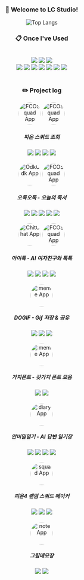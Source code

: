 <div align="center"> 

###  :wave: Welcome to LC Studio!

![Top Langs](https://github-readme-stats.vercel.app/api/top-langs/?username=YU-HASUNG&layout=compact)
 
###  :clipboard: Once I've Used 
  
 <br/>

<img src="https://img.shields.io/badge/Android-34A853?style=for-the-badge&logo=Android&logoColor=white">
<img src="https://img.shields.io/badge/Kotlin-7F52FF?style=for-the-badge&logo=Kotlin&logoColor=white">
<img src="https://img.shields.io/badge/JAVA-007396?style=for-the-badge&logo=Java&logoColor=white"> <br>
<img src="https://img.shields.io/badge/jetpackcompose-4285F4?style=flat-square&logo=jetpackcompose&logoColor=white">
<img src="https://img.shields.io/badge/DaggerHilt-40AEF0?style=flat-square&logo=daggerhilt&logoColor=white">
<img src="https://img.shields.io/badge/Firebase-FFCA28?style=flat-square&logo=Firebase&logoColor=white">
<img src="https://img.shields.io/badge/Github-181717?style=flat-square&logo=Github&logoColor=white">
<img src="https://img.shields.io/badge/OpenAI-412991?style=flat-square&logo=OpenAI&logoColor=white">
<img src="https://img.shields.io/badge/Nexon-4285F4?style=flat-square&logo=Nexon&logoColor=white">
<img src="https://img.shields.io/badge/국립중앙도서관-F80000?style=flat-square&logoColor=white">

   <br/>
   <br/>
 
### :pencil2: Project log

<a href="https://github.com/YU-HASUNG/FCO_SQUAD" target="_blank" style="border-radius: 50%; overflow: hidden; display: inline-block;">
  <img src="https://play-lh.googleusercontent.com/6VgzDEm8LtdzmPBOxvOD5edO5u1hygO1YmJzXjo5PVbwaNakM5QTdDdHOfXSWONBujg=w240-h480-rw" alt="FCOSquad App" style="width: 60px; height: 60px; object-fit: cover;">
</a>

<a href="https://play.google.com/store/apps/details?id=leopardcat.studio.fcosquad" target="_blank" style="border-radius: 50%; overflow: hidden; display: inline-block;">
  <img src="https://static.vecteezy.com/system/resources/previews/022/484/501/original/google-play-store-icon-logo-symbol-free-png.png" alt="FCOSquad App" style="width: 60px; height: 60px; object-fit: cover;">
</a>

##### 피온 스쿼드 조회

<img src="https://img.shields.io/badge/Android-34A853?style=flat-square&logo=Android&logoColor=white">
<img src="https://img.shields.io/badge/Kotlin-7F52FF?style=flat-square&logo=Kotlin&logoColor=white">
<img src="https://img.shields.io/badge/DaggerHilt-40AEF0?style=flat-square&logo=daggerhilt&logoColor=white">
<img src="https://img.shields.io/badge/Nexon-4285F4?style=flat-square&logo=Nexon&logoColor=white">

  <br/>
  <br/>

<a href="https://github.com/YU-HASUNG/ODK_ODK" target="_blank" style="border-radius: 50%; overflow: hidden; display: inline-block;">
  <img src="https://play-lh.googleusercontent.com/g_LSQPXBjDC0SCypT5izI4FHf0VojJko5kFcyBwqdoa68IKGyE_Zfwf-dIK1R2dKeQ=w240-h480-rw" alt="OdkOdk App" style="width: 60px; height: 60px; object-fit: cover;">
</a>

<a href="https://play.google.com/store/apps/details?id=leopardcat.studio.odkodk" target="_blank" style="border-radius: 50%; overflow: hidden; display: inline-block;">
  <img src="https://static.vecteezy.com/system/resources/previews/022/484/501/original/google-play-store-icon-logo-symbol-free-png.png" alt="FCOSquad App" style="width: 60px; height: 60px; object-fit: cover;">
</a>

##### 오독오독 - 오늘의 독서

<img src="https://img.shields.io/badge/Android-34A853?style=flat-square&logo=Android&logoColor=white">
<img src="https://img.shields.io/badge/Kotlin-7F52FF?style=flat-square&logo=Kotlin&logoColor=white">
<img src="https://img.shields.io/badge/jetpackcompose-4285F4?style=flat-square&logo=jetpackcompose&logoColor=white">
<img src="https://img.shields.io/badge/DaggerHilt-40AEF0?style=flat-square&logo=daggerhilt&logoColor=white">
<img src="https://img.shields.io/badge/국립중앙도서관-F80000?style=flat-square&logoColor=white">

  <br/>
  <br/>

<a href="https://github.com/YU-HASUNG/ITALK" target="_blank" style="border-radius: 50%; overflow: hidden; display: inline-block;">
  <img src="https://play-lh.googleusercontent.com/-C0-iuMeCUA5WPUxaS57Twx-8p9TXtcDMLLmY8m1x9PbojbDQRfcCQKcfXF0mms1o2AS=w240-h480-rw" alt="ChitChat App" style="width: 60px; height: 60px; object-fit: cover;">
</a>

<a href="https://play.google.com/store/apps/details?id=leopardcat.studio.chitchat" target="_blank" style="border-radius: 50%; overflow: hidden; display: inline-block;">
  <img src="https://static.vecteezy.com/system/resources/previews/022/484/501/original/google-play-store-icon-logo-symbol-free-png.png" alt="FCOSquad App" style="width: 60px; height: 60px; object-fit: cover;">
</a>

##### 아이톡 - AI 여자친구와 톡톡

<img src="https://img.shields.io/badge/Android-34A853?style=flat-square&logo=Android&logoColor=white">
<img src="https://img.shields.io/badge/Kotlin-7F52FF?style=flat-square&logo=Kotlin&logoColor=white">
<img src="https://img.shields.io/badge/jetpackcompose-4285F4?style=flat-square&logo=jetpackcompose&logoColor=white">
<img src="https://img.shields.io/badge/OpenAI-412991?style=flat-square&logo=OpenAI&logoColor=white">
  
  <br/>
  <br/>

<a href="https://play.google.com/store/apps/details?id=leopardcat.studio.meme" target="_blank" style="border-radius: 50%; overflow: hidden; display: inline-block;">
  <img src="https://play-lh.googleusercontent.com/R_Ijel2c3WuiIFSep5n_LdWBeToIl3I6ngguMcHjP0paZR6IfKsGQDTrFkq4zX_hHg=w240-h480-rw" alt="meme App" style="width: 60px; height: 60px; object-fit: cover;">
</a>

##### DOGIF - Gif 저장 & 공유

<img src="https://img.shields.io/badge/Android-34A853?style=flat-square&logo=Android&logoColor=white">
<img src="https://img.shields.io/badge/Kotlin-7F52FF?style=flat-square&logo=Kotlin&logoColor=white">
<img src="https://img.shields.io/badge/jetpackcompose-4285F4?style=flat-square&logo=jetpackcompose&logoColor=white">

  <br/>
  <br/>

<a href="https://play.google.com/store/apps/details?id=leopardcat.studio.fontfreedown" target="_blank" style="border-radius: 50%; overflow: hidden; display: inline-block;">
  <img src="https://play-lh.googleusercontent.com/Vs3-lGTv4Vl4puDNW9WCby3ZJY0B76rpHnTVuEJCcOOWlL6vsOQY6VTfn_TmwkP_YfA=w240-h480-rw" alt="meme App" style="width: 60px; height: 60px; object-fit: cover;">
</a>

##### 가지폰트 - 갖가지 폰트 모음

<img src="https://img.shields.io/badge/Android-34A853?style=flat-square&logo=Android&logoColor=white">
<img src="https://img.shields.io/badge/Kotlin-7F52FF?style=flat-square&logo=Kotlin&logoColor=white">

  <br/>
  <br/>

<a href="https://play.google.com/store/apps/details?id=com.nonesecretdiary.diary" target="_blank" style="border-radius: 50%; overflow: hidden; display: inline-block;">
  <img src="https://play-lh.googleusercontent.com/IjQEqqbB9EMn6WhQtk7azCgCAuHgK1mtF3aOZbgKVBurLINu3NwL0YFQrCg0h4rQk9g=w240-h480-rw" alt="diary App" style="width: 60px; height: 60px; object-fit: cover;">
</a>

##### 안비밀일기 - AI 답변 일기장

<img src="https://img.shields.io/badge/Android-34A853?style=flat-square&logo=Android&logoColor=white">
<img src="https://img.shields.io/badge/Kotlin-7F52FF?style=flat-square&logo=Kotlin&logoColor=white">
<img src="https://img.shields.io/badge/jetpackcompose-4285F4?style=flat-square&logo=jetpackcompose&logoColor=white">
<img src="https://img.shields.io/badge/OpenAI-412991?style=flat-square&logo=OpenAI&logoColor=white">

  <br/>
  <br/>

<a href="https://play.google.com/store/apps/details?id=com.leopardcatstudio.randomsquad" target="_blank" style="border-radius: 50%; overflow: hidden; display: inline-block;">
  <img src="https://play-lh.googleusercontent.com/xeab4y7_BDciVmBo0cZwuT8p9agM5HfiO-650q3rm6mY8y3TkI4wW01f6CDUXcKakjA=w240-h480-rw" alt="squad App" style="width: 60px; height: 60px; object-fit: cover;">
</a>

##### 피온4 랜덤 스쿼드 메이커

<img src="https://img.shields.io/badge/Android-34A853?style=flat-square&logo=Android&logoColor=white">
<img src="https://img.shields.io/badge/JAVA-007396?style=flat-square&logo=Java&logoColor=white">
<img src="https://img.shields.io/badge/Nexon-4285F4?style=flat-square&logo=Nexon&logoColor=white">

  <br/>
  <br/>

<a href="https://play.google.com/store/apps/details?id=kr.co.company.drawproject" target="_blank" style="border-radius: 50%; overflow: hidden; display: inline-block;">
  <img src="https://play-lh.googleusercontent.com/Gnk9ppcQ3_ZrFoaVOwx1q3_5aK0Sr1C6l0U44Rk5U5eJcH2QxWthyx-0kWyVTelWq3M=w240-h480-rw" alt="note App" style="width: 60px; height: 60px; object-fit: cover;">
</a>

##### 그림메모장

<img src="https://img.shields.io/badge/Android-34A853?style=flat-square&logo=Android&logoColor=white">
<img src="https://img.shields.io/badge/JAVA-007396?style=flat-square&logo=Java&logoColor=white">

</div>
